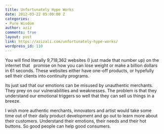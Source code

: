 ```yaml
---
title: Unfortunately Hype Works
date: 2012-03-22 05:00:00 Z
categories:
- Pure Wisdom
author: aziz
comments: true
layout: post
link: https://azizali.com/unfortunately-hype-works/
wordpress_id: 110
---
```


You will find literally 9,718,362 websites (I just made that number up) on the internet that   promise on how you can lose weight or make a billion dollars in 61 seconds. These websites either have one-off products, or hypefully sell their clients into continuity programs.

Its just sad that our emotions can be misused by unauthentic merchants. They prey on our vulnerabilities and weaknesses. The problem is that they understand our emotional triggers so well that they can sell us things in a breeze.

I wish more authentic merchants, innovators and artist would take some time out of their daily product development and go out to learn more about their customers. Understand their emotions, their needs and their hot buttons. So good people can help good consumers.
